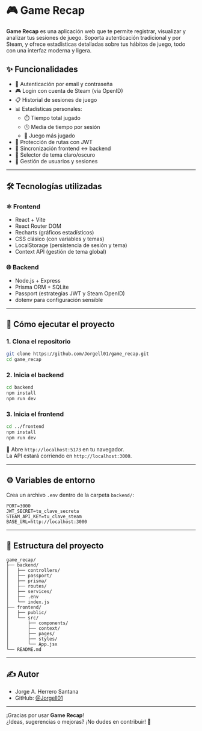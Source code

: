 # 🎮 Game Recap

**Game Recap** es una aplicación web que te permite registrar, visualizar y analizar tus sesiones de juego. Soporta autenticación tradicional y por Steam, y ofrece estadísticas detalladas sobre tus hábitos de juego, todo con una interfaz moderna y ligera.

## ✨ Funcionalidades

- 🔐 Autenticación por email y contraseña
- 🎮 Login con cuenta de Steam (vía OpenID)
- 📋 Historial de sesiones de juego
- 📊 Estadísticas personales:
  - ⏱️ Tiempo total jugado
  - 🕒 Media de tiempo por sesión
  - 🥇 Juego más jugado
- 🔐 Protección de rutas con JWT
- 🔄 Sincronización frontend ↔ backend
- 🌙 Selector de tema claro/oscuro
- 📂 Gestión de usuarios y sesiones

---

## 🛠️ Tecnologías utilizadas

### ⚛️ Frontend

- React + Vite
- React Router DOM
- Recharts (gráficos estadísticos)
- CSS clásico (con variables y temas)
- LocalStorage (persistencia de sesión y tema)
- Context API (gestión de tema global)

### 🌐 Backend

- Node.js + Express
- Prisma ORM + SQLite
- Passport (estrategias JWT y Steam OpenID)
- dotenv para configuración sensible

---

## 🚀 Cómo ejecutar el proyecto

### 1. Clona el repositorio

```bash
git clone https://github.com/Jorgell01/game_recap.git
cd game_recap
```

### 2. Inicia el backend

```bash
cd backend
npm install
npm run dev
```

### 3. Inicia el frontend

```bash
cd ../frontend
npm install
npm run dev
```

📍 Abre `http://localhost:5173` en tu navegador.  
La API estará corriendo en `http://localhost:3000`.

---

## ⚙️ Variables de entorno

Crea un archivo `.env` dentro de la carpeta `backend/`:

```env
PORT=3000
JWT_SECRET=tu_clave_secreta
STEAM_API_KEY=tu_clave_steam
BASE_URL=http://localhost:3000
```

---

## 📂 Estructura del proyecto

```
game_recap/
├── backend/
│   ├── controllers/
│   ├── passport/
│   ├── prisma/
│   ├── routes/
│   ├── services/
│   ├── .env
│   └── index.js
├── frontend/
│   ├── public/
│   └── src/
│       ├── components/
│       ├── context/
│       ├── pages/
│       ├── styles/
│       └── App.jsx
└── README.md
```

---

## ✍️ Autor

- Jorge A. Herrero Santana  
- GitHub: [@Jorgell01](https://github.com/Jorgell01)

---

¡Gracias por usar **Game Recap**!  
¿Ideas, sugerencias o mejoras? ¡No dudes en contribuir! 🚀